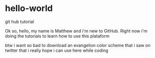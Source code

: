 # hello-world
git hub tutorial

Ok so, hello, my name is Matthew and i'm new to GitHub. Right now i'm doing the tutorials to learn how to use this plataform

btw i want so bad to download an evangelion color scheme that i saw on twitter that i really hope i can use here while coding 
